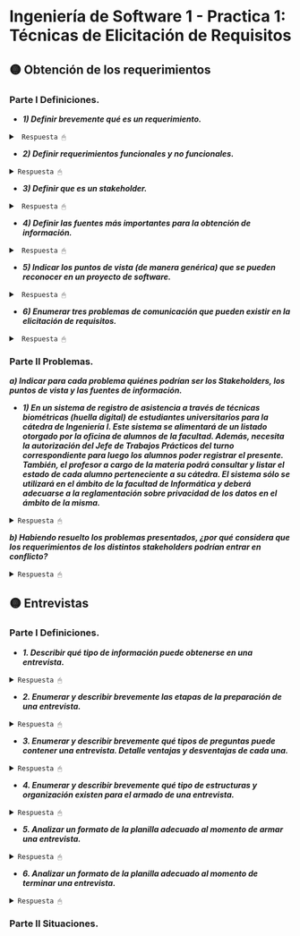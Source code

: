 # Ingeniería de Software 1 - Practica 1: Técnicas de Elicitación de Requisitos


## 🟡 Obtención de los requerimientos

### Parte I Definiciones.

* ***1) Definir brevemente qué es un requerimiento.***

<details><summary> <code> Respuesta 🖱 </code></summary><br>

Al hablar de las necesidades del cliente en términos más técnicos, hablamos de requerimientos. Un Requerimiento es una característica del sistema o una descripción de algo que el sistema es capaz de hacer con el objeto de satisfacer el propósito del sistema.

La IEEE-Std-610 define a los requerimientos como:

a) Condición o capacidad que necesita el usuario para resolver un problema o alcanzar un objetivo.

b) Condición o capacidad que debe satisfacer o poseer un sistema o una componente de un sistema para satisfacer un contrato, un estándar, una especificación u otro documento formalmente impuesto.

c) Representación documentada de los requerimientos, de una condición o capacidad.

</details>

* ***2) Definir requerimientos funcionales y no funcionales.***

<details><summary><code>Respuesta 🖱</code></summary><br>
  
</details>

* ***3) Definir que es un stakeholder.***

<details><summary> <code> Respuesta 🖱 </code></summary><br>

El término stakeholder se utiliza para referirse a cualquier persona o grupo que se verá afectado por el sistema, directa o indirectamente. Entre los stakeholders se encuentran: los usuarios finales, los ingenieros, gerentes y expertos del dominio.

</details>

* ***4) Definir las fuentes más importantes para la obtención de información.***

<details><summary> <code> Respuesta 🖱 </code></summary><br>

Para obtener la información tenemos distintas fuentes, por un lado: 

a) Métodos discretos

* Muestreo de la documentación, los formularios y los datos existentes.
* Investigación y visitas al lugar.
* Observación del ambiente de trabajo.

b) Métodos interactivos

* Cuestionarios.
* Entrevistas.
* Planeación conjunta de Requerimientos (JRP o JAD).
* Lluvia de Ideas - Brainstorming .

</details>

* ***5) Indicar los puntos de vista (de manera genérica) que se pueden reconocer en un proyecto de software.***

<details><summary> <code> Respuesta 🖱 </code></summary><br>

Existen tres tipos genéricos de puntos de vista:

a) Punto de vista de los interactuadores: representan a las personas u otros sistemas que interactúan directamente con el sistema. Pueden influir en los requerimientos del sistema de algún modo.

b) Punto de vista indirecto: representan a los stakeholders que no utilizan el sistema ellos mismos pero que influyen en los requerimientos de algún modo.

c) Punto de vista del dominio: representan las características y restricciones del dominio que influyen en los requerimientos del sistema.

</details>

* ***6) Enumerar tres problemas de comunicación que pueden existir en la elicitación de requisitos.***

<details><summary> <code> Respuesta 🖱 </code></summary><br>

La elicitación de requisitos es una actividad principalmente de carácter social, mucho más que tecnológico. Por lo tanto, los problemas que se plantean son de naturaleza psicológica y social, más que técnicos. Dentro de estos problemas se encuentran los problemas de comunicación, que son:

* Dificultad para expresar claramente las necesidades.
* No ser conscientes de sus propias necesidades.
* No entender cómo la tecnología puede ayudar.
* Miedo a parecer incompetentes por ignorancia tecnológica.
* No tomar decisiones por no poder prever las  consecuencias, no entender las alternativas o no tener una visión global.
* Cultura y vocabulario diferentes.
* Intereses distintos en el sistema a desarrollar.
* Medios de comunicación inadecuados (diagramas que no entienden los clientes y usuarios).
* Conflictos personales o políticos.

</details>

### Parte II Problemas.

***a) Indicar para cada problema quiénes podrían ser los Stakeholders, los puntos de vista y las fuentes de información.***

* ***1) En un sistema de registro de asistencia a través de técnicas biométricas (huella digital) de estudiantes universitarios para la cátedra de Ingeniería I. Este sistema se alimentará de un listado otorgado por la oficina de alumnos de la facultad. Además, necesita la autorización del Jefe de Trabajos Prácticos del turno correspondiente para luego los alumnos poder registrar el presente. También, el profesor a cargo de la materia podrá consultar y listar el estado de cada alumno perteneciente a su cátedra. El sistema sólo se utilizará en el ámbito de la facultad de Informática y deberá adecuarse a la reglamentación sobre privacidad de los datos en el ámbito de la misma.***

<details><summary><code>Respuesta 🖱</code></summary><br>

**Stakeholders**

<p>(a) Oficina de alumnos de la facultad: proporciona el listado de estudiantes que serán registrados en el sistema.</p>
<p>(b) Jefe de Trabajos Prácticos: es el que autoriza el uso del sistema para que cada alumno pueda dar el presente en su turno.</p>
<p>(c) Profesor de la materia: puede consultar y listar el listado de cada uno de sus alumnos en el sistema.</p>
<p>(d) Estudiantes Universitarios: registran su asistencia en el sistema.</p>
<p>(e) Autoridades de la Facultad de Informática: son los que se aseguran que el sistema cumpla con la reglamentación sobre privacidad.</p>
<p>(f) Especialistas en seguridad de datos: asesoran sobre la adecuación del sistema con la reglamentación de privacidad de datos.</p>

**Puntos de vista**

<p>(a) Oficina de Alumnos de la Facultad: necesitan asegurarse de que el sistema pueda integrarse con el listado de estudiantes y que los datos sean precisos y actualizados.</p>
<p>(b) Jefe de Trabajos Prácticos: Requiere que el sistema sea accesible y funcional para la autorización de la asistencia. Debe ser capaz de manejar el registro de asistencia de manera eficiente y acorde con los horarios de los turnos.</p>
<p>(c) Profesor de la Materia: necesita acceso a informes y listados claros sobre la asistencia de los estudiantes para la gestión de su cátedra y la toma de decisiones relacionadas con el rendimiento académico.</p>
<p>(d) Estudiantes Universitarios: quieren un sistema que sea fácil de usar y que garantice que su asistencia se registre correctamente.</p>
<p>(e) Autoridades de la Facultad de Informática: se preocupan por el cumplimiento de las leyes y regulaciones, y la protección de la privacidad y seguridad de los datos personales de los estudiantes.</p>
<p>(f) Especialistas en seguridad de Datos: deben asegurar que el sistema cumpla con las regulaciones sobre la protección de datos personales y privacidad, y que no haya brechas en la seguridad de los datos.</p>

**Fuentes de Información**

<p>(a) Oficina de Alumnos de la Facultad: Listado de estudiantes, datos y registros de los mismos.</p>
<p>(b) Jefe de Trabajos Prácticos: procedimientos para la autorización de la asistencia y requisitos específicos del turno.</p>
<p>(c) Profesor de la Materia: requisitos de la cátedra, informes de asistencia y necesidades de gestión de la clase.</p>
<p>(d) Estudiantes Universitarios: información sobre el uso del sistema.</p>
<p>(e) Autoridades de la Facultad de Informática: políticas y reglamentaciones sobre privacidad y protección de datos, y requisitos legales aplicables.</p>
<p>(f) Especialistas en seguridad de Datos: normativas de privacidad de datos, buenas prácticas en seguridad de datos.</p>

</details>

***b) Habiendo resuelto los problemas presentados, ¿por qué considera que los requerimientos de los distintos stakeholders podrían entrar en conflicto?***

<details><summary><code>Respuesta 🖱</code></summary><br>

<p>Los requerimientos de los distintos stakeholders pueden entrar en conflicto debido a la variedad de intereses, objetivos y limitaciones de cada grupo. Estos conflictos pueden surgir debido a la combinación de diferentes prioridades y restricciones, como la eficiencia operativa, la precisión de los datos, la facilidad de uso, el cumplimiento de las normativas legales y los recursos disponibles. La clave para resolver estos conflictos es encontrar un equilibrio que satisfaga las necesidades de todos los stakeholders, mediante un enfoque colaborativo y una comunicación clara entre todos los involucrados.</p> 
<p>Por ejemplo: los estudiantes necesitan un sistema que sea fácil de usar y que registre su asistencia de manera precisa; mientras que las autoridades de la Facultad deben cumplir con las regulaciones de privacidad y protección de datos, lo que puede requerir medidas adicionales de seguridad y restricciones en el acceso a los datos. Esto podría generar un posible conflicto debido a que los requisitos de privacidad y seguridad pueden llevar a restricciones en el acceso y la gestión de datos, lo que podría complicar el proceso para los estudiantes que simplemente quieren registrar su asistencia sin complicaciones.</p> 

</details>

## 🟡 Entrevistas

### Parte I Definiciones.

* ***1. Describir qué tipo de información puede obtenerse en una entrevista.***

<details><summary><code>Respuesta 🖱</code></summary><br>

<p>La entrevista es una técnica de exploración mediante la cual el analista de sistemas recolecta información de las personas a través de la interacción cara a cara. Es una conversación con un propósito específico, que se basa en un formato de preguntas y respuestas en general, con el propósito de conocer opiniones y sentimientos del entrevistado.</p>
<p>Mediante las entrevistas pueden obtenerse tipos de información tales como opiniones, objetivos, procedimientos informales y sentimientos del entrevistado.</p>

</details>

* ***2. Enumerar y describir brevemente las etapas de la preparación de una entrevista.***

<details><summary><code>Respuesta 🖱</code></summary><br>

(a) Seleccionar los entrevistados: se debe minimizar el número de entrevistas, y los entrevistados deben conocer con antelación el objetivo de la entrevista y las preguntas que se le van a hacer.

(b) Planificación de la entrevista y preparación del entrevistado: establecer fecha, hora, lugar y duración de cada entrevista de acuerdo con el entrevistado.

(c) Selección del tipo de preguntas a usar y su estructura.

</details>

* ***3. Enumerar y describir brevemente qué tipos de preguntas puede contener una entrevista. Detalle ventajas y desventajas de cada una.***

<details><summary><code>Respuesta 🖱</code></summary><br>

Tipos de Preguntas que puede contener una entrevista:

* Abiertas

Permite al encuestado responder de cualquier manera, por ejemplo: ¿Qué opinión tiene del sistema actual? ¿Cómo describe su trabajo?

* Cerradas

Las respuestas son directas, cortas o de selección específica, por ejemplo: ¿Quién recibe este informe? ¿Cuántas personas utilizan el sistema?

* Sondeo

Las mismas ermiten obtener más detalle sobre un tema puntual, por ejemplo: ¿Podría dar detalles sobre tal cosa…? ¿Podría dar un ejemplo de tal cosa…?

</details>

* ***4. Enumerar y describir brevemente qué tipo de estructuras y organización existen para el armado de una entrevista.***

<details><summary><code>Respuesta 🖱</code></summary><br>

Las entrevistas pueden ser:

* Estructuradas (Cerradas)

En este caso el encuestador tiene un conjunto específico de preguntas para hacérselas al entrevistado, se busca dirigir al usuario sobre un requerimiento puntual. Por esto no permite adquirir un amplio conocimiento del dominio.

* No estructuradas (Abiertas)

En este tipo de entrevistas el encuestador lleva un tema en general, y no hay una preparación de preguntas específicas. Se Inicia con preguntas que no dependen del contexto, para conocer el problema, la gente involucrada, etc.

</details>

* ***5. Analizar un formato de la planilla adecuado al momento de armar una entrevista.***

<details><summary><code>Respuesta 🖱</code></summary><br>
  
</details>

* ***6. Analizar un formato de la planilla adecuado al momento de terminar una entrevista.***

<details><summary><code>Respuesta 🖱</code></summary><br>
  
</details>

### Parte II Situaciones.